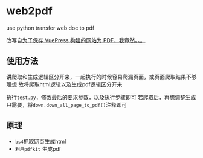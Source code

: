 # web2pdf

use python transfer web doc to pdf

改写自[为了保存 VuePress 构建的网站为 PDF，我竟然。。。](https://xie.infoq.cn/article/dd1753a47d9b80c4a14fa7ef5)

## 使用方法

讲爬取和生成逻辑区分开来，一起执行的时候容易爬漏页面，或页面爬取结果不够理想
故将爬取html逻辑以及生成pdf逻辑区分开来

执行`test.py`，修改最后的要求参数，以及执行步骤即可
若爬取后，再想调整生成只需要，将`down.down_all_page_to_pdf()`注释即可

## 原理

- `bs4`抓取网页生成html
- `利用pdfkit` 生成pdf
